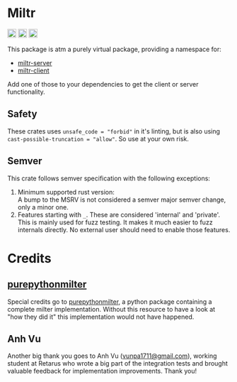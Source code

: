 # Miltr

[<img alt="github" src="https://img.shields.io/badge/github-retarus/miltr-8da0cb?style=for-the-badge&labelColor=555555&logo=github" height="20">](https://github.com/retarus/miltr)
[<img alt="crates.io" src="https://img.shields.io/crates/v/miltr.svg?style=for-the-badge&color=fc8d62&logo=rust" height="20">](https://crates.io/crates/miltr)
[<img alt="docs.rs" src="https://img.shields.io/badge/docs.rs-miltr-66c2a5?style=for-the-badge&labelColor=555555&logo=docs.rs" height="20">](https://docs.rs/miltr)

This package is atm a purely virtual package, providing a namespace for:

- [miltr-server](https://docs.rs/miltr-server/latest/miltr_server/)
- [miltr-client](https://docs.rs/miltr-client/latest/miltr_client/)

Add one of those to your dependencies to get the client or server functionality.


## Safety
These crates uses `unsafe_code = "forbid"` in it's linting, but is also using
`cast-possible-truncation = "allow"`. So use at your own risk.

## Semver
This crate follows semver specification with the following exceptions:

1. Minimum supported rust version: \
   A bump to the MSRV is not considered a semver major semver change, only a minor one.
2. Features starting with `_`. These are considered 'internal' and 'private'. This
   is mainly used for fuzz testing. It makes it much easier to fuzz internals directly.
   No external user should need to enable those features.

# Credits

## [purepythonmilter](https://github.com/gertvdijk/purepythonmilter/tree/develop)
Special credits go to [purepythonmilter](https://github.com/gertvdijk/purepythonmilter/tree/develop),
a python package containing a complete milter implementation. Without this resource to have a look
at "how they did it" this implementation would not have happened.

## Anh Vu
Another big thank you goes to Anh Vu (<vunpa1711@gmail.com>), working student at Retarus who wrote a big
part of the integration tests and brought valuable feedback for implementation improvements. Thank you!
